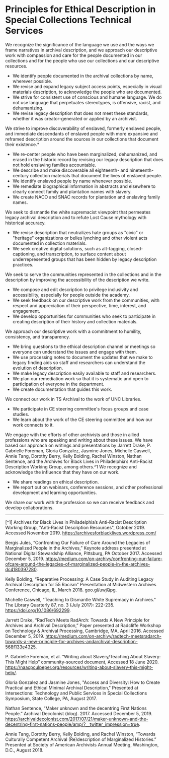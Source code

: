 # Principles for Ethical Description in Special Collections Technical Services 

We recognize the significance of the language we use and the ways we frame narratives in archival description, and we approach our descriptive work with compassion and care for the people documented in our collections and for the people who use our collections and our descriptive resources. 

- We identify people documented in the archival collections by name, wherever possible. 
- We revise and expand legacy subject access points, especially in visual materials description, to acknowledge the people who are documented. 
- We strive for consistent use of conscious and humane language. We do not use language that perpetuates stereotypes, is offensive, racist, and dehumanizing. 
- We revise legacy description that does not meet these standards, whether it was creator-generated or applied by an archivist.  

We strive to improve discoverability of enslaved, formerly enslaved people, and immediate descendants of enslaved people with more expansive and reframed description around the sources in our collections that document their existence.*

- We re-center people who have been marginalized, dehumanized, and erased in the historic record by revising our legacy description that does not hold enslaving families accountable.  
- We describe and make discoverable all eighteenth- and nineteenth-century collection materials that document the lives of enslaved people.  
- We identify enslaved people by name whenever possible. 
- We remediate biographical information in abstracts and elsewhere to clearly connect family and plantation names with slavery. 
- We create NACO and SNAC records for plantation and enslaving family names. 

We seek to dismantle the white supremacist viewpoint that permeates legacy archival description and to refute Lost Cause mythology with historical accuracy.  

- We revise description that neutralizes hate groups as "civic" or "heritage" organizations or belies lynching and other violent acts documented in collection materials. 
- We seek creative digital solutions, such as alt-tagging, closed-captioning, and transcription, to surface content about underrepresented groups that has been hidden by legacy description practices. 

We seek to serve the communities represented in the collections and in the description by improving the accessibility of the description we write.  

- We compose and edit description to privilege inclusivity and accessibility, especially for people outside the academy.  
- We seek feedback on our descriptive work from the communities, with respect and appreciation of their perspective, time, interest, and engagement. 
- We develop opportunities for communities who seek to participate in creating description of their history and collection materials.  

We approach our descriptive work with a commitment to humility, consistency, and transparency.  

- We bring questions to the ethical description channel or meetings so everyone can understand the issues and engage with them. 
- We use processing notes to document the updates that we make to legacy finding aids so staff and researchers can understand the evolution of description. 
- We make legacy description easily available to staff and researchers. 
- We plan our remediation work so that it is systematic and open to participation of everyone in the department.  
- We create documentation that guides this work. 

We connect our work in TS Archival to the work of UNC Libraries.  

- We participate in CE steering committee's focus groups and case studies. 
- We learn about the work of the CE steering committee and how our work connects to it. 

We engage with the efforts of other archivists and those in allied professions who are speaking and writing about these issues. We have based our approach on writings and presentations by Jarrett Drake, P. Gabrielle Foreman, Gloria Gonzalez, Jasmine Jones, Michelle Caswell, Annie Tang, Dorothy Berry, Kelly Bolding, Rachel Winston, Nathan Sentence, and the Archives for Black Lives in Philadelphia’s Anti-Racist Description Working Group, among others.^1 We recognize and acknowledge the influence that they have on our work.  

- We share readings on ethical description. 
- We report out on webinars, conference sessions, and other professional development and learning opportunities.  

We share our work with the profession so we can receive feedback and develop collaborations.  

***
[^1] Archives for Black Lives in Philadelphia’s Anti-Racist Description Working Group, "Anti-Racist Description Resources", October 2019. Accessed November 2019. https://archivesforblacklives.wordpress.com/

Bergis Jules, “Confronting Our Failure of Care Around the Legacies of Marginalized People in the Archives,” Keynote address presented at National Digital Stewardship Alliance, Pittsburg, PA October 2017. Accessed December 5, 2019. https://medium.com/on-archivy/confronting-our-failure-ofcare-around-the-legacies-of-marginalized-people-in-the-archives-dc4180397280.

Kelly Bolding, “Reparative Processing: A Case Study in Auditing Legacy Archival Description for 55 Racism” Presentation at Midwestern Archives Conference, Chicago, IL, March 2018. goo.gl/uwjQpg.

Michelle Caswell, "Teaching to Dismantle White Supremacy in Archives." The Library Quarterly 87, no. 3 (July 2017): 222-235. https://doi.org/10.1086/692299.

Jarrett Drake, “RadTech Meets RadArch: Towards A New Principle for Archives and Archival Description,” Paper presented at Radcliffe Workshop on Technology & Archival Processing, Cambridge, MA, April 2016. Accessed December 5, 2019. https://medium.com/on-archivy/radtech-meetsradarch-towards-a-new-principle-for-archives-andarchival-description-568f133e4325.

P. Gabrielle Foreman, et al. “Writing about Slavery/Teaching About Slavery: This Might Help” community-sourced document, Accessed 18 June 2020. https://naacpculpeper.org/resources/writing-about-slavery-this-might-help/.

Gloria Gonzalez and Jasmine Jones, "Access and Diversity: How to Create Practical and Ethical Minimal Archival Description," Presented at Intersections: Technology and Public Services in Special Collections Symposium, State College, PA, August 2017.

Nathan Sentence, “Maker unknown and the decentring First Nations People.” Archival Decolonist (blog). 2017. Accessed December 5, 2019. https://archivaldecolonist.com/2017/07/21/maker-unknown-and-the-decentring-first-nations-people/amp/?__twitter_impression=true.

Annie Tang, Dorothy Berry, Kelly Bolding, and Rachel Winston, “Towards Culturally Competent Archival (Re)description of Marginalized Histories.” Presented at Society of American Archivists Annual Meeting, Washington, D.C., August 2018.
